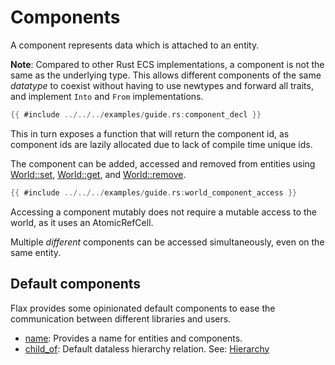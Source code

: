 # Components

A component represents data which is attached to an entity.

**Note**: Compared to other Rust ECS implementations, a component is not the
same as the underlying type. This allows different components of the same
*datatype* to coexist without having to use newtypes and forward all traits, and
implement `Into` and `From` implementations.

```rust
{{ #include ../../../examples/guide.rs:component_decl }}
```

This in turn exposes a function that will return the component id, as component ids
are lazily allocated due to lack of compile time unique ids.

The component can be added, accessed and removed from entities using
[World::set](https://docs.rs/flax/latest/flax/struct.World.html#method.set),
[World::get](https://docs.rs/flax/latest/flax/struct.World.html#method.get), and
[World::remove](https://docs.rs/flax/latest/flax/struct.World.html#method.remove).

```rust
{{ #include ../../../examples/guide.rs:world_component_access }}
```

Accessing a component mutably does not require a mutable access to the world, as
it uses an AtomicRefCell.

Multiple *different* components can be accessed simultaneously, even on the same
entity.

## Default components

Flax provides some opinionated default components to ease the communication
between different libraries and users.

- [name](https://docs.rs/flax/latest/flax/components/fn.name.html): Provides a name for entities and components.
- [child_of](https://docs.rs/flax/latest/flax/components/fn.child_of.html): Default dataless hierarchy relation. See: [Hierarchy](https://ten3roberts.github.io/flax/fundamentals/hierarchy.html)
